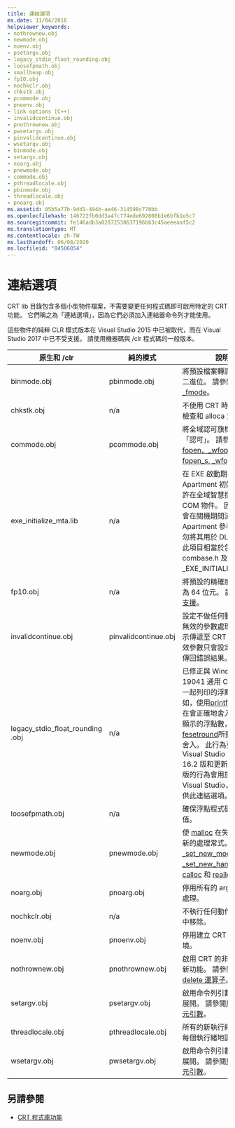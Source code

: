 ```yaml
---
title: 連結選項
ms.date: 11/04/2016
helpviewer_keywords:
- nothrownew.obj
- newmode.obj
- noenv.obj
- psetargv.obj
- legacy_stdio_float_rounding.obj
- loosefpmath.obj
- smallheap.obj
- fp10.obj
- nochkclr.obj
- chkstk.obj
- pcommode.obj
- pnoenv.obj
- link options [C++]
- invalidcontinue.obj
- pnothrownew.obj
- pwsetargv.obj
- pinvalidcontinue.obj
- wsetargv.obj
- binmode.obj
- setargv.obj
- noarg.obj
- pnewmode.obj
- commode.obj
- pthreadlocale.obj
- pbinmode.obj
- threadlocale.obj
- pnoarg.obj
ms.assetid: 05b5a77b-9dd1-494b-ae46-314598c770bb
ms.openlocfilehash: 146722fb0dd3a4fc774ede692808b1e6bfb1e5c7
ms.sourcegitcommit: fe146adb3a02872538637196bb3c45aeeeaaf5c2
ms.translationtype: MT
ms.contentlocale: zh-TW
ms.lasthandoff: 06/08/2020
ms.locfileid: "84506854"
---
```

# <a name="link-options"></a>連結選項

CRT lib 目錄包含多個小型物件檔案，不需要變更任何程式碼即可啟用特定的 CRT 功能。 它們稱之為「連結選項」，因為它們必須加入連結器命令列才能使用。

這些物件的純粹 CLR 模式版本在 Visual Studio 2015 中已被取代，而在 Visual Studio 2017 中已不受支援。 請使用機器碼與 /clr 程式碼的一般版本。

|原生和 /clr|純的模式|說明|
|----------------------|---------------|-----------------|
|binmode.obj|pbinmode.obj|將預設檔案轉譯模式設為二進位。 請參閱 [_fmode](../c-runtime-library/fmode.md)。|
|chkstk.obj|n/a|不使用 CRT 時提供堆疊檢查和 alloca 支援。|
|commode.obj|pcommode.obj|將全域認可旗標設定為「認可」。 請參閱 [fopen、_wfopen](../c-runtime-library/reference/fopen-wfopen.md) 和 [fopen_s, _wfopen_s](../c-runtime-library/reference/fopen-s-wfopen-s.md)。|
|exe_initialize_mta.lib|n/a|在 EXE 啟動期間將 MTA Apartment 初始化，以允許在全域智慧指標中使用 COM 物件。 因為此選項會在關機期間流失 MTA Apartment 參考，所以請勿將其用於 DLL。 連結至此項目相當於包含 combase.h 及定義 _EXE_INITIALIZE_MTA。 |
|fp10.obj|n/a|將預設的精確度控制變更為 64 位元。 請參閱[浮點支援](../c-runtime-library/floating-point-support.md)。|
|invalidcontinue.obj|pinvalidcontinue.obj|設定不做任何動作的預設無效的參數處理常式，表示傳遞至 CRT 函式的無效參數只會設定 errno 並傳回錯誤結果。|
|legacy_stdio_float_rounding .obj|n/a|已修正與 Windows 10 19041 通用 C 執行時間一起列印的浮點值（例如，使用[printf](../c-runtime-library/reference/printf-printf-l-wprintf-wprintf-l.md)時）。 它現在會正確地舍入完全可以顯示的浮點數，並遵循[fesetround](../c-runtime-library/reference/fegetround-fesetround2.md)所要求的浮點舍入。 此行為更新適用于 Visual Studio 2019 16.2 版和更新版本。 舊版的行為會用於舊版的 Visual Studio，或藉由提供此連結選項。|
|loosefpmath.obj|n/a|確保浮點程式碼容許異常值。|
|newmode.obj|pnewmode.obj|使 [malloc](../c-runtime-library/reference/malloc.md) 在失敗時呼叫新的處理常式。 請參閱 [_set_new_mode](../c-runtime-library/reference/set-new-mode.md)、[_set_new_handler](../c-runtime-library/reference/set-new-handler.md)、[calloc](../c-runtime-library/reference/calloc.md) 和 [realloc](../c-runtime-library/reference/realloc.md)。|
|noarg.obj|pnoarg.obj|停用所有的 argc 和 argv 處理。|
|nochkclr.obj|n/a|不執行任何動作。 從專案中移除。|
|noenv.obj|pnoenv.obj|停用建立 CRT 快取環境。|
|nothrownew.obj|pnothrownew.obj|啟用 CRT 的非擲回版本新功能。 請參閱 [new 和 delete 運算子](../cpp/new-and-delete-operators.md)。|
|setargv.obj|psetargv.obj|啟用命令列引數萬用字元展開。 請參閱[展開萬用字元引數](../c-language/expanding-wildcard-arguments.md)。|
|threadlocale.obj|pthreadlocale.obj|所有的新執行緒預設啟用每個執行緒地區設定。|
|wsetargv.obj|pwsetargv.obj|啟用命令列引數萬用字元展開。 請參閱[展開萬用字元引數](../c-language/expanding-wildcard-arguments.md)。|

## <a name="see-also"></a>另請參閱

- [CRT 程式庫功能](../c-runtime-library/crt-library-features.md)
